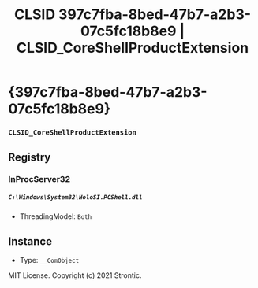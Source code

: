 ﻿---
title: "CLSID 397c7fba-8bed-47b7-a2b3-07c5fc18b8e9 | CLSID_CoreShellProductExtension"
excerpt: What is COM-Object CLSID 397c7fba-8bed-47b7-a2b3-07c5fc18b8e9?
---

# {397c7fba-8bed-47b7-a2b3-07c5fc18b8e9}

### `CLSID_CoreShellProductExtension`

## Registry


### InProcServer32

##### `C:\Windows\System32\HoloSI.PCShell.dll`
* ThreadingModel: `Both`

## Instance

* Type: `__ComObject`

MIT License. Copyright (c) 2021 Strontic.


